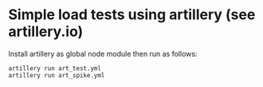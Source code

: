 # Simple load tests using artillery (see artillery.io)

Install artillery as global node module then run as follows:

```
artillery run art_test.yml 
artillery run art_spike.yml 
```